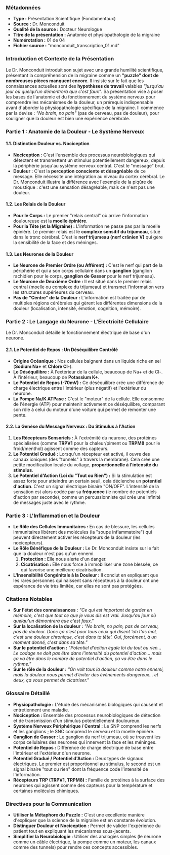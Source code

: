 ### **Métadonnées**

- **Type :** Présentation Scientifique (Fondamentaux)
- **Source :** Dr. Monconduit
- **Qualité de la source :** Docteur Neurologue
- **Titre de la présentation :** Anatomie et physiopathologie de la migraine
- **Numérotation :** 01 de 04
- **Fichier source :** "monconduit_transcription_01.md"

### **Introduction et Contexte de la Présentation**

Le Dr. Monconduit introduit son sujet avec une grande humilité scientifique, présentant la compréhension de la migraine comme un **"puzzle" dont de nombreuses pièces manquent encore**. Il insiste sur le fait que les connaissances actuelles sont des **hypothèses de travail** valables _"jusqu'au jour où quelqu'un démontrera que c'est faux"_. Sa présentation vise à poser les bases de l'anatomie et du fonctionnement du système nerveux pour comprendre les mécanismes de la douleur, un prérequis indispensable avant d'aborder la physiopathologie spécifique de la migraine. Il commence par la devise : _"No brain, no pain"_ (pas de cerveau, pas de douleur), pour souligner que la douleur est bien une expérience cérébrale.

### **Partie 1 : Anatomie de la Douleur - Le Système Nerveux**

#### **1.1. Distinction Douleur vs. Nociception**

- **Nociception :** C'est l'ensemble des processus neurobiologiques qui détectent et transmettent un stimulus potentiellement dangereux, depuis la périphérie jusqu'au système nerveux central. C'est le "message" brut.
- **Douleur :** C'est la **perception consciente et désagréable** de ce message. Elle nécessite une intégration au niveau du cortex cérébral. Le Dr. Monconduit illustre la différence avec l'exemple de la piqûre de moustique : c'est une sensation désagréable, mais ce n'est pas une douleur.

#### **1.2. Les Relais de la Douleur**

- **Pour le Corps :** Le premier "relais central" où arrive l'information douloureuse est la **moelle épinière**.
- **Pour la Tête (et la Migraine) :** L'information ne passe pas par la moelle épinière. Le premier relais est le **complexe sensitif du trijumeau**, situé dans le tronc cérébral. C'est le **nerf trijumeau (nerf crânien V)** qui gère la sensibilité de la face et des méninges.

#### **1.3. Les Neurones de la Douleur**

- **Le Neurone de Premier Ordre (ou Afférent) :** C'est le nerf qui part de la périphérie et qui a son corps cellulaire dans un **ganglion** (ganglion rachidien pour le corps, **ganglion de Gasser** pour le nerf trijumeau).
- **Le Neurone de Deuxième Ordre :** Il est situé dans le premier relais central (moelle ou complexe du trijumeau) et transmet l'information vers les structures supérieures du cerveau.
- **Pas de "Centre" de la Douleur :** L'information est traitée par de multiples régions cérébrales qui gèrent les différentes dimensions de la douleur (localisation, intensité, émotion, cognition, mémoire).

### **Partie 2 : Le Langage du Neurone - L'Électricité Cellulaire**

Le Dr. Monconduit détaille le fonctionnement électrique de base d'un neurone.

#### **2.1. Le Potentiel de Repos : Un Déséquilibre Contrôlé**

- **Origine Océanique :** Nos cellules baignent dans un liquide riche en sel (**Sodium Na+** et **Chlore Cl-**).
- **Le Déséquilibre :** À l'extérieur de la cellule, beaucoup de Na+ et de Cl-. À l'intérieur, beaucoup de **Potassium K+**.
- **Le Potentiel de Repos (-70mV) :** Ce déséquilibre crée une différence de charge électrique entre l'intérieur (plus négatif) et l'extérieur du neurone.
- **La Pompe Na/K ATPase :** C'est le "moteur" de la cellule. Elle consomme de l'énergie (ATP) pour maintenir activement ce déséquilibre, comparant son rôle à celui du moteur d'une voiture qui permet de remonter une pente.

#### **2.2. La Genèse du Message Nerveux : Du Stimulus à l'Action**

1. **Les Récepteurs Sensoriels :** À l'extrémité du neurone, des protéines spécialisées (comme **TRPV1** pour la chaleur/piment ou **TRPM8** pour le froid/menthol) agissent comme des capteurs.
2. **Le Potentiel Gradué :** Lorsqu'un récepteur est activé, il ouvre des canaux ioniques (des "tunnels" à travers la membrane). Cela crée une petite modification locale du voltage, **proportionnelle à l'intensité du stimulus**.
3. **Le Potentiel d'Action (Loi du "Tout ou Rien") :** Si la stimulation est assez forte pour atteindre un certain seuil, cela déclenche un **potentiel d'action**. C'est un signal électrique binaire "ON/OFF". L'intensité de la sensation est alors codée par sa **fréquence** (le nombre de potentiels d'action par seconde), comme un percussionniste qui crée une infinité de messages juste avec le rythme.

### **Partie 3 : L'Inflammation et la Douleur**

- **Le Rôle des Cellules Immunitaires :** En cas de blessure, les cellules immunitaires libèrent des molécules (la "soupe inflammatoire") qui peuvent directement activer les récepteurs de la douleur (les nocicepteurs).
- **Le Rôle Bénéfique de la Douleur :** Le Dr. Monconduit insiste sur le fait que la douleur n'est pas qu'un ennemi.
    1. **Protection :** Elle nous alerte d'un danger.
    2. **Cicatrisation :** Elle nous force à immobiliser une zone blessée, ce qui favorise une meilleure cicatrisation.
- **L'Insensibilité Congénitale à la Douleur :** Il conclut en expliquant que les rares personnes qui naissent sans récepteurs à la douleur ont une espérance de vie très limitée, car elles ne sont pas protégées.

### **Citations Notables**

- **Sur l'état des connaissances :** _"Ce qui est important de garder en mémoire, c'est que tout ce que je vous dis est vrai. Jusqu'au jour où quelqu'un démontrera que c'est faux."_
- **Sur la localisation de la douleur :** _"No brain, no pain, pas de cerveau, pas de douleur. Donc ça c'est pour tous ceux qui disent 'oh t'as mal, c'est une douleur chronique, c'est dans ta tête'. Oui, forcément, à un moment donné, c'est dans sa tête."_
- **Sur le potentiel d'action :** _"Potentiel d'action égale loi du tout ou rien... Le codage ne doit pas être dans l'intensité du potentiel d'action... mais ça va être dans le nombre de potentiel d'action, ça va être dans le rythme."_
- **Sur le rôle de la douleur :** _"On voit tous la douleur comme notre ennemi, mais la douleur nous permet d'éviter des événements dangereux... et deux, ça vous permet de cicatriser."_

### **Glossaire Détaillé**

- **Physiopathologie :** L'étude des mécanismes biologiques qui causent et entretiennent une maladie.
- **Nociception :** Ensemble des processus neurobiologiques de détection et de transmission d'un stimulus potentiellement douloureux.
- **Système Nerveux Périphérique / Central :** Le SNP comprend les nerfs et les ganglions ; le SNC comprend le cerveau et la moelle épinière.
- **Ganglion de Gasser :** Le ganglion du nerf trijumeau, où se trouvent les corps cellulaires des neurones qui innervent la face et les méninges.
- **Potentiel de Repos :** Différence de charge électrique de base entre l'intérieur et l'extérieur d'un neurone.
- **Potentiel Gradué / Potentiel d'Action :** Deux types de signaux électriques. Le premier est proportionnel au stimulus, le second est un signal binaire "tout ou rien" dont la fréquence code l'intensité de l'information.
- **Récepteurs TRP (TRPV1, TRPM8) :** Famille de protéines à la surface des neurones qui agissent comme des capteurs pour la température et certaines molécules chimiques.

### **Directives pour la Communication**

- **Utiliser la Métaphore du Puzzle :** C'est une excellente manière d'expliquer que la science de la migraine est en constante évolution.
- **Distinguer Douleur et Nociception :** Permet de valider l'expérience du patient tout en expliquant les mécanismes sous-jacents.
- **Simplifier la Neurobiologie :** Utiliser des analogies simples (le neurone comme un câble électrique, la pompe comme un moteur, les canaux comme des tunnels) pour rendre ces concepts accessibles.
